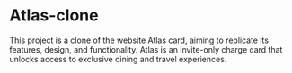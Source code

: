 # Atlas-clone
This project is a clone of the website Atlas card, aiming to replicate its features, design, and functionality. Atlas is an invite-only charge card that unlocks access to exclusive dining and travel experiences.
